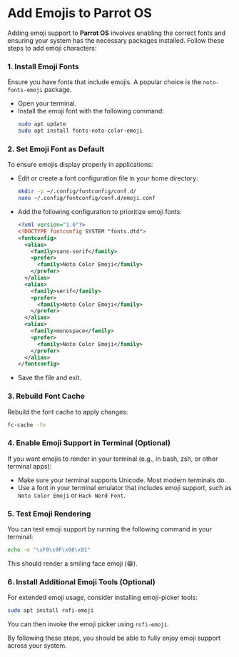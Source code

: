 # Add Emojis to Parrot OS

Adding emoji support to **Parrot OS** involves enabling the correct fonts and ensuring your system has the necessary packages installed. Follow these steps to add emoji characters:

### 1. **Install Emoji Fonts**
Ensure you have fonts that include emojis. A popular choice is the `noto-fonts-emoji` package.

- Open your terminal.
- Install the emoji font with the following command:
  ```bash
  sudo apt update
  sudo apt install fonts-noto-color-emoji
  ```

### 2. **Set Emoji Font as Default**
To ensure emojis display properly in applications:

- Edit or create a font configuration file in your home directory:
  ```bash
  mkdir -p ~/.config/fontconfig/conf.d/
  nano ~/.config/fontconfig/conf.d/emoji.conf
  ```
- Add the following configuration to prioritize emoji fonts:
  ```xml
  <?xml version="1.0"?>
  <!DOCTYPE fontconfig SYSTEM "fonts.dtd">
  <fontconfig>
    <alias>
      <family>sans-serif</family>
      <prefer>
        <family>Noto Color Emoji</family>
      </prefer>
    </alias>
    <alias>
      <family>serif</family>
      <prefer>
        <family>Noto Color Emoji</family>
      </prefer>
    </alias>
    <alias>
      <family>monospace</family>
      <prefer>
        <family>Noto Color Emoji</family>
      </prefer>
    </alias>
  </fontconfig>
  ```
- Save the file and exit.

### 3. **Rebuild Font Cache**
Rebuild the font cache to apply changes:
```bash
fc-cache -fv
```

### 4. **Enable Emoji Support in Terminal (Optional)**
If you want emojis to render in your terminal (e.g., in bash, zsh, or other terminal apps):

- Make sure your terminal supports Unicode. Most modern terminals do.
- Use a font in your terminal emulator that includes emoji support, such as `Noto Color Emoji` or `Hack Nerd Font`.

### 5. **Test Emoji Rendering**
You can test emoji support by running the following command in your terminal:
```bash
echo -e "\xF0\x9F\x98\x81"
```
This should render a smiling face emoji (😁).

### 6. **Install Additional Emoji Tools (Optional)**
For extended emoji usage, consider installing emoji-picker tools:
```bash
sudo apt install rofi-emoji
```
You can then invoke the emoji picker using `rofi-emoji`.

By following these steps, you should be able to fully enjoy emoji support across your system.
